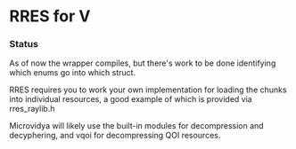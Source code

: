 # RRES for V

### Status
As of now the wrapper compiles, but there's work to be done identifying which enums go into which struct.

RRES requires you to work your own implementation for loading the chunks into individual resources, a good example of which is provided via rres_raylib.h

Microvidya will likely use the built-in modules for decompression and decyphering, and vqoi for decompressing QOI resources.